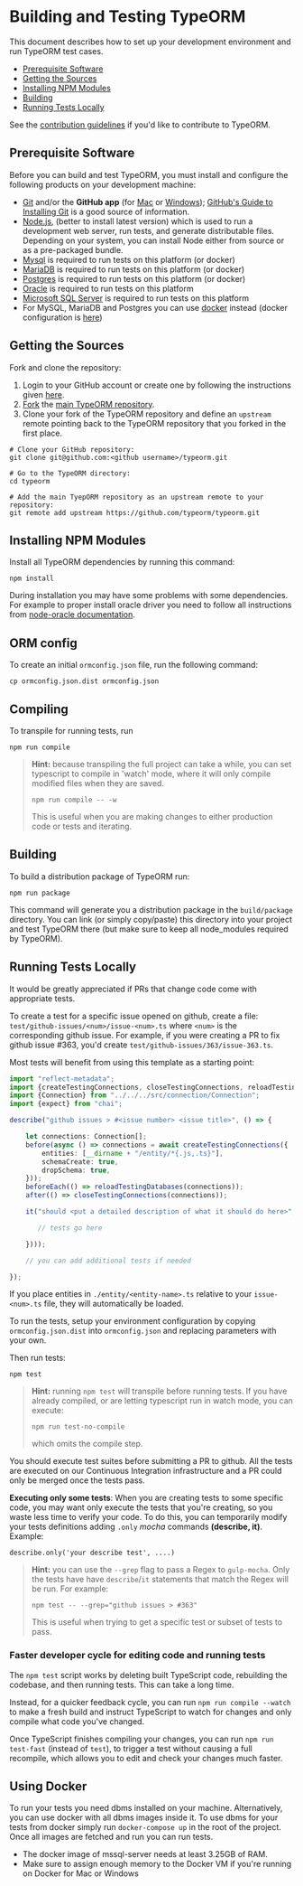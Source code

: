 # Building and Testing TypeORM

This document describes how to set up your development environment and run TypeORM test cases.

* [Prerequisite Software](#prerequisite-software)
* [Getting the Sources](#getting-the-sources)
* [Installing NPM Modules](#installing-npm-modules)
* [Building](#building)
* [Running Tests Locally](#running-tests-locally)

See the [contribution guidelines](https://github.com/typeorm/typeorm/blob/master/CONTRIBUTING.md)
if you'd like to contribute to TypeORM.

## Prerequisite Software

Before you can build and test TypeORM, you must install and configure the
following products on your development machine:

* [Git](http://git-scm.com) and/or the **GitHub app** (for [Mac](http://mac.github.com) or
  [Windows](http://windows.github.com)); [GitHub's Guide to Installing
  Git](https://help.github.com/articles/set-up-git) is a good source of information.
* [Node.js](http://nodejs.org), (better to install latest version) which is used to run a development web server,
  run tests, and generate distributable files.
  Depending on your system, you can install Node either from source or as a pre-packaged bundle.
* [Mysql](https://www.mysql.com/) is required to run tests on this platform (or docker)
* [MariaDB](https://mariadb.com/) is required to run tests on this platform (or docker)
* [Postgres](https://www.postgresql.org/) is required to run tests on this platform (or docker)
* [Oracle](https://www.oracle.com/database/index.html) is required to run tests on this platform
* [Microsoft SQL Server](https://www.microsoft.com/en-us/cloud-platform/sql-server) is required to run tests on this platform
* For MySQL, MariaDB and Postgres you can use [docker](https://www.docker.com/) instead (docker configuration is
 [here](https://github.com/typeorm/typeorm/blob/master/docker-compose.yml))

## Getting the Sources

Fork and clone the repository:

1. Login to your GitHub account or create one by following the instructions given [here](https://github.com/signup/free).
2. [Fork](http://help.github.com/forking) the [main TypeORM repository](https://github.com/typeorm/typeorm).
3. Clone your fork of the TypeORM repository and define an `upstream` remote pointing back to
   the TypeORM repository that you forked in the first place.

```shell
# Clone your GitHub repository:
git clone git@github.com:<github username>/typeorm.git

# Go to the TypeORM directory:
cd typeorm

# Add the main TyepORM repository as an upstream remote to your repository:
git remote add upstream https://github.com/typeorm/typeorm.git
```
## Installing NPM Modules

Install all TypeORM dependencies by running this command:

```shell
npm install
```

During installation you may have some problems with some dependencies.
For example to proper install oracle driver you need to follow all instructions from
 [node-oracle documentation](https://github.com/oracle/node-oracledb).

## ORM config

To create an initial `ormconfig.json` file, run the following command:

```shell
cp ormconfig.json.dist ormconfig.json
```

## Compiling

To transpile for running tests, run

```shell
npm run compile
```

>**Hint:** because transpiling the full project can take a while, you can set typescript to
>compile in 'watch' mode, where it will only compile modified files when they are saved.
>
>```shell
>npm run compile -- -w
>```
>
>This is useful when you are making changes to either production code or tests and iterating.

## Building

To build a distribution package of TypeORM run:

```shell
npm run package
```

This command will generate you a distribution package in the `build/package` directory.
You can link (or simply copy/paste) this directory into your project and test TypeORM there
(but make sure to keep all node_modules required by TypeORM).

## Running Tests Locally

It would be greatly appreciated if PRs that change code come with appropriate tests.

To create a test for a specific issue opened on github, create a file: `test/github-issues/<num>/issue-<num>.ts` where
`<num>` is the corresponding github issue. For example, if you were creating a PR to fix github issue #363, you'd
create `test/github-issues/363/issue-363.ts`.

Most tests will benefit from using this template as a starting point:

```ts
import "reflect-metadata";
import {createTestingConnections, closeTestingConnections, reloadTestingDatabases} from "../../utils/test-utils";
import {Connection} from "../../../src/connection/Connection";
import {expect} from "chai";

describe("github issues > #<issue number> <issue title>", () => {

    let connections: Connection[];
    before(async () => connections = await createTestingConnections({
        entities: [__dirname + "/entity/*{.js,.ts}"],
        schemaCreate: true,
        dropSchema: true,
    }));
    beforeEach(() => reloadTestingDatabases(connections));
    after(() => closeTestingConnections(connections));

    it("should <put a detailed description of what it should do here>", () => Promise.all(connections.map(async connection => {

       // tests go here

    })));

    // you can add additional tests if needed

});
```

If you place entities in `./entity/<entity-name>.ts` relative to your `issue-<num>.ts` file,
they will automatically be loaded.

To run the tests, setup your environment configuration by copying `ormconfig.json.dist` into `ormconfig.json` and
replacing parameters with your own.

Then run tests:

```shell
npm test
```

>**Hint:** running ```npm test``` will transpile before running tests. If you have already compiled, or are
>letting typescript run in watch mode, you can execute:
>
>```shell
>npm run test-no-compile
>```
>
>which omits the compile step.

You should execute test suites before submitting a PR to github.
All the tests are executed on our Continuous Integration infrastructure and a PR could only be merged once the tests pass.

**Executing only some tests**: When you are creating tests to some specific code, you may want only execute the tests that you're creating, so you waste less time to verify your code. To do this, you can temporarily modify your tests definitions adding `.only` *mocha* commands **(describe, it)**. Example: 

```
describe.only('your describe test', ....)
```

>**Hint:** you can use the `--grep` flag to pass a Regex to `gulp-mocha`. Only the tests have have `describe`/`it`
>statements that match the Regex will be run. For example:
>
>```shell
>npm test -- --grep="github issues > #363"
>```
>
>This is useful when trying to get a specific test or subset of tests to pass.

### Faster developer cycle for editing code and running tests

The `npm test` script works by deleting built TypeScript code, rebuilding the codebase, and then running tests. This can take a long time.

Instead, for a quicker feedback cycle, you can run `npm run compile --watch` to make a fresh build and instruct TypeScript to watch for changes and only compile what code you've changed.

Once TypeScript finishes compiling your changes, you can run `npm run test-fast` (instead of `test`), to trigger a test without causing a full recompile, which allows you to edit and check your changes much faster.

## Using Docker

To run your tests you need dbms installed on your machine. Alternatively, you can use docker
with all dbms images inside it. To use dbms for your tests from docker simply run `docker-compose up`
in the root of the project. Once all images are fetched and run you can run tests.

- The docker image of mssql-server needs at least 3.25GB of RAM.
- Make sure to assign enough memory to the Docker VM if you're running on Docker for Mac or Windows
